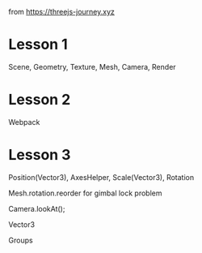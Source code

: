 from https://threejs-journey.xyz

# Lesson 1

Scene, Geometry, Texture, Mesh, Camera, Render

# Lesson 2

Webpack

# Lesson 3

Position(Vector3), AxesHelper, Scale(Vector3), Rotation

Mesh.rotation.reorder for gimbal lock problem

Camera.lookAt();

Vector3

Groups